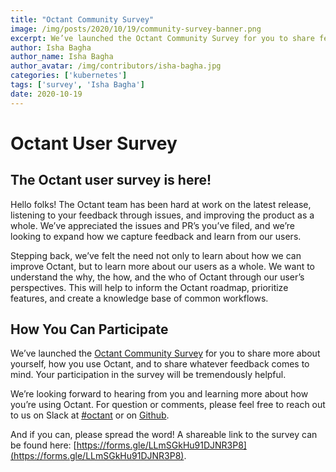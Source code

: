 ```yaml
---
title: "Octant Community Survey"
image: /img/posts/2020/10/19/community-survey-banner.png
excerpt: We’ve launched the Octant Community Survey for you to share feedback about how you’re using Octant.
author: Isha Bagha
author_name: Isha Bagha
author_avatar: /img/contributors/isha-bagha.jpg
categories: ['kubernetes']
tags: ['survey', 'Isha Bagha']
date: 2020-10-19
---
```

# Octant User Survey
## The Octant user survey is here! 
Hello folks! The Octant team has been hard at work on the latest release, listening to your feedback through issues, and improving the product as a whole. We’ve appreciated the issues and PR’s you’ve filed, and we’re looking to expand how we capture feedback and learn from our users. 

Stepping back, we’ve felt the need not only to learn about how we can improve Octant, but to learn more about our users as a whole. We want to understand the why, the how, and the who of Octant through our user’s perspectives. This will help to inform the Octant roadmap, prioritize features, and create a knowledge base of common workflows.

## How You Can Participate
We’ve launched the [Octant Community Survey](https://forms.gle/LLmSGkHu91DJNR3P8) for you to share more about yourself, how you use Octant, and to share whatever feedback comes to mind. Your participation in the survey will be tremendously helpful.

We’re looking forward to hearing from you and learning more about how you’re using Octant. For question or comments, please feel free to reach out to us on Slack at [#octant](https://kubernetes.slack.com/archives/CM37M9FCG) or on [Github](https://github.com/vmware-tanzu/octant).

And if you can, please spread the word! A shareable link to the survey can be found here: [https://forms.gle/LLmSGkHu91DJNR3P8](https://forms.gle/LLmSGkHu91DJNR3P8).
